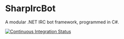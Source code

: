 SharpIrcBot
===========

A modular .NET IRC bot framework, programmed in C#.

[![Continuous Integration Status](https://travis-ci.org/RavuAlHemio/SharpIrcBot.svg)](https://travis-ci.org/RavuAlHemio/SharpIrcBot)

